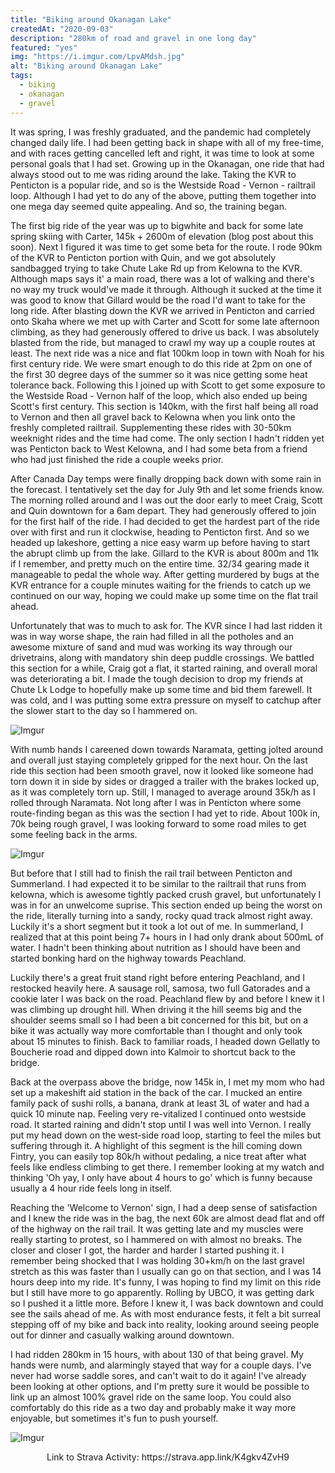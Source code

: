 ```yaml
---
title: "Biking around Okanagan Lake"
createdAt: "2020-09-03"
description: "280km of road and gravel in one long day"
featured: "yes"
img: "https://i.imgur.com/LpvAMdsh.jpg"
alt: "Biking around Okanagan Lake"
tags:
  - biking
  - okanagan
  - gravel
---
```


It was spring, I was freshly graduated, and the pandemic had completely changed daily life. I had been getting back in shape with all of my free-time, and with races getting cancelled left and right, it was time to look at some personal goals that I had set. Growing up in the Okanagan, one ride that had always stood out to me was riding around the lake. Taking the KVR to Penticton is a popular ride, and so is the Westside Road - Vernon - railtrail loop. Although I had yet to do any of the above, putting them together into one mega day seemed quite appealing. And so, the training began. 

The first big ride of the year was up to bigwhite and back for some late spring skiing with Carter, 145k + 2600m of elevation (blog post about this soon). Next I figured it was time to get some beta for the route. I rode 90km of the KVR to Penticton portion with Quin, and we got absolutely sandbagged trying to take Chute Lake Rd up from Kelowna to the KVR. Although maps says it' a main road, there was a lot of walking and there's no way my truck would've made it through. Although it sucked at the time it was good to know that Gillard would be the road I'd want to take for the long ride. After blasting down the KVR we arrived in Penticton and carried onto Skaha where we met up with Carter and Scott for some late afternoon climbing, as they had generously offered to drive us back. I was absolutely blasted from the ride, but managed to crawl my way up a couple routes at least. The next ride was a nice and flat 100km loop in town with Noah for his first century ride. We were smart enough to do this ride at 2pm on one of the first 30 degree days of the summer so it was nice getting some heat tolerance back. Following this I joined up with Scott to get some exposure to the Westside Road - Vernon half of the loop, which also ended up being Scott's first century. This section is 140km, with the first half being all road to Vernon and then all gravel back to Kelowna when you link onto the freshly completed railtrail. Supplementing these rides with 30-50km weeknight rides and the time had come. The only section I hadn't ridden yet was Penticton back to West Kelowna, and I had some beta from a friend who had just finished the ride a couple weeks prior.

After Canada Day temps were finally dropping back down with some rain in the forecast. I tentatively set the day for July 9th and let some friends know. The morning rolled around and I was out the door early to meet Craig, Scott and Quin downtown for a 6am depart. They had generously offered to join for the first half of the ride. I had decided to get the hardest part of the ride over with first and run it clockwise, heading to Penticton first. And so we headed up lakeshore, getting a nice easy warm up before having to start the abrupt climb up from the lake. Gillard to the KVR is about 800m and 11k if I remember, and pretty much on the entire time. 32/34 gearing made it manageable to pedal the whole way. After getting murdered by bugs at the KVR entrance for a couple minutes waiting for the friends to catch up we continued on our way, hoping we could make up some time on the flat trail ahead. 

Unfortunately that was to much to ask for. The KVR since I had last ridden it was in way worse shape, the rain had filled in all the potholes and an awesome mixture of sand and mud was working its way through our drivetrains, along with mandatory shin deep puddle crossings. We battled this section for a while, Craig got a flat, it started raining, and overall moral was deteriorating a bit. I made the tough decision to drop my friends at Chute Lk Lodge to hopefully make up some time and bid them farewell. It was cold, and I was putting some extra pressure on myself to catchup after the slower start to the day so I hammered on. 

![Imgur](https://i.imgur.com/AUvBPaL.gif)

With numb hands I careened down towards Naramata, getting jolted around and overall just staying completely gripped for the next hour. On the last ride this section had been smooth gravel, now it looked like someone had torn down it in side by sides or dragged a trailer with the brakes locked up, as it was completely torn up. Still, I managed to average around 35k/h as I rolled through Naramata. Not long after I was in Penticton where some route-finding began as this was the section I had yet to ride. About 100k in, 70k being rough gravel, I was looking forward to some road miles to get some feeling back in the arms.  

![Imgur](https://i.imgur.com/nN75TzZ.jpg)

But before that I still had to finish the rail trail between Penticton and Summerland. I had expected it to be similar to the railtrail that runs from kelowna, which is awesome tightly packed crush gravel, but unfortunately I was in for an unwelcome suprise. This section ended up being the worst on the ride, literally turning into a sandy, rocky quad track almost right away. Luckily it's a short segment but it took a lot out of me. In summerland, I realized that at this point being 7+ hours in I had only drank about 500mL of water. I hadn't been thinking about nutrition as I should have been and started bonking hard on the highway towards Peachland.

Luckily there's a great fruit stand right before entering Peachland, and I restocked heavily here. A sausage roll, samosa, two full Gatorades and a cookie later I was back on the road. Peachland flew by and before I knew it I was climbing up drought hill. When driving it the hill seems big and the shoulder seems small so I had been a bit concerned for this bit, but on a bike it was actually way more comfortable than I thought and only took about 15 minutes to finish.  Back to familiar roads, I headed down Gellatly to Boucherie road and dipped down into Kalmoir to shortcut back to the bridge.

Back at the overpass above the bridge, now 145k in, I met my mom who had set up a makeshift aid station in the back of the car. I mucked an entire family pack of sushi rolls, a banana, drank at least 3L of water and had a quick 10 minute nap. Feeling very re-vitalized I continued onto westside road. It started raining and didn't stop until I was well into Vernon.  I really put my head down on the west-side road loop, starting to feel the miles but suffering through it. A highlight of this segment is the hill coming down Fintry, you can easily top 80k/h without pedaling, a nice treat after what feels like endless climbing to get there. I remember looking at my watch and thinking 'Oh yay, I only have about 4 hours to go' which is funny because usually a 4 hour ride feels long in itself.

Reaching the 'Welcome to Vernon' sign, I had a deep sense of satisfaction and I knew the ride was in the bag, the next 60k are almost dead flat and off of the highway on the rail trail. It was getting late and my muscles were really starting to protest, so I hammered on with almost no breaks. The closer and closer I got, the harder and harder I started pushing it. I remember being shocked that I was holding 30+km/h on the last gravel stretch as this was faster than I usually can go on that section, and I was 14 hours deep into my ride. It's funny, I was hoping to find my limit on this ride but I still have more to go apparently. Rolling by UBCO, it was getting dark so I pushed it a little more. Before I knew it, I was back downtown and could see the sails ahead of me. As with most endurance fests, it felt a bit surreal stepping off of my bike and back into reality, looking around seeing people out for dinner and casually walking around downtown. 

I had ridden 280km in 15 hours, with about 130 of that being gravel. My hands were numb, and alarmingly stayed that way for a couple days. I've never had worse saddle sores, and can't wait to do it again! I've already been looking at other options, and I'm pretty sure it would be possible to link up an almost 100% gravel ride on the same loop.  You could also comfortably do this ride as a two day and probably make it way more enjoyable, but sometimes it's fun to push yourself.

![Imgur](https://i.imgur.com/LpvAMdsh.jpg)
<center>Link to Strava Activity: <a>https://strava.app.link/K4gkv4ZvH9</a></center>
<br>